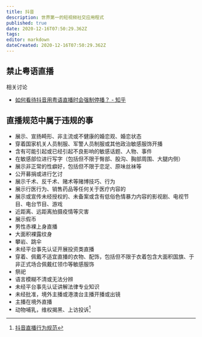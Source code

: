 ```yaml
---
title: 抖音
description: 世界第一的短视频社交应用程式
published: true
date: 2020-12-16T07:50:29.362Z
tags: 
editor: markdown
dateCreated: 2020-12-16T07:50:29.362Z
---
```


## 禁止粤语直播

相关讨论

+ [如何看待抖音用粤语直播时会强制停播？ - 知乎](https://web.archive.org/web/20201216073035/https://www.zhihu.com/question/378085036)

## 直播规范中属于违规的事

+ 展示、宣扬畸形、非主流或不健康的婚恋观、婚恋状态
+ 穿着国家机关人员制服、军警人员制服或其他政治敏感服饰开播
+ 含有可能引起或已经引起不良影响的敏感话题、人物、事件
+ 在敏感部位进行写字（包括但不限于臀部、股沟、胸部周围、大腿内侧）
+ 展示非正常的性癖好，包括但不限于恋足、原味丝袜等
+ 公开募捐或进行乞讨
+ 展示千术、反千术、赌术等赌博技巧、行为
+ 展示行医行为、销售药品等任何关于医疗内容的
+ 展示或宣传未经授权的、未备案或含有低俗色情暴力内容的影视剧、电视节目、电台节目、游戏
+ 近距离、远距离拍摄疫情等灾害
+ 展示假币
+ 男性赤裸上身直播
+ 大面积裸露纹身
+ 攀岩、跳伞
+ 未经平台事先认证开展投资类直播
+ 穿着、佩戴不适宜直播的衣物、配饰，包括但不限于衣着包含大面积国旗、于非正式场合佩戴红领巾等敏感服饰
+ 祭祀
+ 语言模糊不清或无法分辨
+ 未经平台事先认证讲解法律专业知识
+ 未经批准，境外主播或港澳台主播开播或出镜
+ 主播在境外直播
+ 动物哺乳，维权揭黑、上访投诉[^20201216073539]

[^20201216073539]: [抖音直播行为规范](https://web.archive.org/web/20201216073539/https://webcast.amemv.com/falcon/webcast_douyin/page/dyprotocol/index.html)
